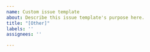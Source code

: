 ```yaml
---
name: Custom issue template
about: Describe this issue template's purpose here.
title: "[Other]"
labels: ''
assignees: ''

---
```



